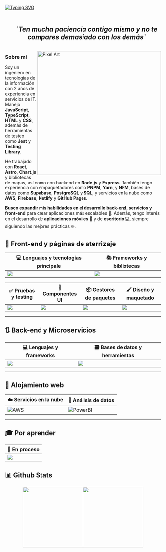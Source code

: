 <!-- Presentation -->

[![Typing SVG](https://readme-typing-svg.demolab.com?font=Monserrat&size=24&pause=1000&color=919FFF&width=520&lines=Hola+%F0%9F%91%8B+soy+Erick+Desarrollador+Web+%F0%9F%92%BB;%E2%9D%84%EF%B8%8F%F0%9F%8E%A8;%3CLambda(%CE%BB)%2F%3E)](https://git.io/typing-svg)

<!-- GIF -->
<!-- <div align="center">
  <img src="/github-contribution-grid-snake-dark.svg" alt="Contributions" width="100%" />
</div> -->

<!-- Personal Quote -->

<!-- About Me -->
<div  id="user-content-toc" style="margin-top: 20px; margin-bottom: 20px">
  <ul align="center">
    <summary>
      <h2 style="display: inline-block">
        <i>
          `Ten mucha paciencia contigo mismo y no te compares demasiado con los
          demás`
        </i>
      </h2>
    </summary>
  </ul>
  <img
    src="https://64.media.tumblr.com/cb1a6d28f1f97fe56c0764cdf40fc92c/d662df3b2e19bcdc-c5/s540x810/1d8b292967d40c6c00663f2ce51de270d366994c.gifv"
    alt="Pixel Art"
    align="right"
    width="400"
  />
 <!-- Descripción personal con espaciado adecuado -->

### Sobre mí

Soy un ingeniero en tecnologías de la información con 2 años de experiencia en servicios de IT. Manejo **JavaScript**, **TypeScript**, **HTML** y **CSS**, además de herramientas de testeo como **Jest** y **Testing Library**.

He trabajado con **React**, **Astro**, **Chart.js** y bibliotecas de mapas, así como con backend en **Node.js** y **Express**. También tengo experiencia con empaquetadores como **PNPM**, **Yarn**, y **NPM**, bases de datos como **Supabase**, **PostgreSQL** y **SQL**, y servicios en la nube como **AWS**, **Firebase**, **Netlify** y **GitHub Pages**.

**Busco expandir mis habilidades en el desarrollo back-end, servicios y front-end** para crear aplicaciones más escalables 📶. Además, tengo interés en el desarrollo de **aplicaciones móviles** 📱 y de **escritorio** 💻, siempre siguiendo las mejores prácticas ❇️.

</div>

<!-- Skills -->

## 📗 Front-end y páginas de aterrizaje

| 💻 Lenguajes y tecnologías principale                                                  | 📚 Frameworks y bibliotecas                                                                                 |
| -------------------------------------------------------------------------------------- | ----------------------------------------------------------------------------------------------------------- |
| <img src="https://go-skill-icons.vercel.app/api/icons?i=html,css,javascript,php,vite"> | <img src="https://go-skill-icons.vercel.app/api/icons?i=react,astro,sass,styledcomponents,chartjs,leaflet"> |

| ✅ Pruebas y testing                                                          | 🎨 Componentes UI                                                       | 📦 Gestores de paquetes                                                 | 🖌️ Diseño y maquetado                                              |
| ----------------------------------------------------------------------------- | ----------------------------------------------------------------------- | ----------------------------------------------------------------------- | ------------------------------------------------------------------ |
| <img src="https://go-skill-icons.vercel.app/api/icons?i=jest,testinglibrary"> | <img src="https://go-skill-icons.vercel.app/api/icons?i=mui,bootstrap"> | <img src="https://go-skill-icons.vercel.app/api/icons?i=pnpm,npm,yarn"> | <img src="https://go-skill-icons.vercel.app/api/icons?i=figma,ps"> |

---

## 🔃 Back-end y Microservicios

| 💻 Lenguajes y frameworks                                                                     | 🗃️ Bases de datos y herramientas                                                                                       |
| --------------------------------------------------------------------------------------------- | ---------------------------------------------------------------------------------------------------------------------- |
| <img src="https://go-skill-icons.vercel.app/api/icons?i=java,nodejs,python,anaconda,express"> | <img src="https://go-skill-icons.vercel.app/api/icons?i=postman,supabase,postgres,mysql,sqlserver,git,authjs,zustand"> |

---

## 🛜 Alojamiento web

| ☁️ Servicios en la nube                                                                         | 🔣 Análisis de datos                                                        |
| ----------------------------------------------------------------------------------------------- | --------------------------------------------------------------------------- |
| <img src="https://go-skill-icons.vercel.app/api/icons?i=aws,github,firebase,netlify" alt="AWS"> | <img src="https://go-skill-icons.vercel.app/api/icons?i=pbi" alt="PowerBI"> |

---

## 🎓 Por aprender

| 🔄️ En proceso |
| -------------- |
| <img src="https://go-skill-icons.vercel.app/api/icons?i=nestjs,typescript,nextjs,vue,angular,kubernetes,docker,mongodb,graphql,apollo,dotnet,tailwindcss">

## 📊 Github Stats

<div align="center" style="display: flex; justify-content: center;">
    <img height="195px" src='https://github-readme-stats.vercel.app/api?username=muke78&theme=one_dark_pro&hide_border=false&include_all_commits=true&count_private=false'/>
    <img height="195px" src='https://github-readme-stats.vercel.app/api/top-langs/?username=muke78&theme=one_dark_pro&hide_border=false&include_all_commits=false&count_private=false&layout=compact'/>
</div>
